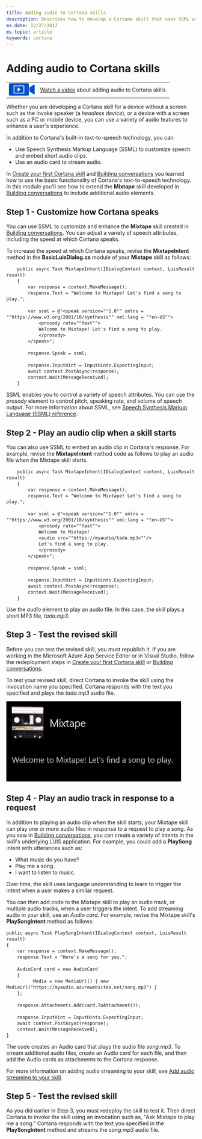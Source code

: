 ```yaml
---
title: Adding audio to Cortana skills
description: Describes how to develop a Cortana skill that uses SSML and streaming audio.
ms.date: 12/27/2017
ms.topic: article
keywords: cortana
--- 
```


# Adding audio to Cortana skills

|   |   |
| - | - |
| ![](../images/video-icon.png) | [Watch a video](https://mva.microsoft.com/en-US/training-courses/getting-started-with-cortana-skills-18241?l=drnIMQfnE_7211787171) about adding audio to Cortana skills. |


Whether you are developing a Cortana skill for a device without a screen such as the Invoke speaker (a *headless device*), or a device with a screen such as a PC or mobile device, you can use a variety of audio features to enhance a user's experience. 

In addition to Cortana's built-in text-to-speech technology, you can:

* Use Speech Synthesis Markup Language (SSML) to customize speech and embed short audio clips. 
* Use an audio card to stream audio.

In [Create your first Cortana skill](https://docs.microsoft.com/en-us/cortana/skills/mva22-hello-world) and [Building conversations](https://docs.microsoft.com/en-us/cortana/skills/mva32-building-conversations) you learned how to use the basic functionality of Cortana's text-to-speech technology. In this module you'll see how to extend the **Mixtape** skill developed in [Building conversations](https://docs.microsoft.com/en-us/cortana/skills/mva32-building-conversations) to include additional audio elements.

## Step 1 - Customize how Cortana speaks

You can use SSML to customize and enhance the **Mixtape** skill created in [Building conversations](https://docs.microsoft.com/en-us/cortana/skills/mva32-building-conversations). You can adjust a variety of speech attributes, including the speed at which Cortana speaks.

To increase the speed at which Cortana speaks, revise the **MixtapeIntent** method in the **BasicLuisDialog.cs** module of your **Mixtape** skill as follows:

        public async Task MixtapeIntent(IDialogContext context, LuisResult result)
        {
            var response = context.MakeMessage();
            response.Text = "Welcome to Mixtape! Let's find a song to play.";

            var ssml = @"<speak version=""1.0"" xmlns = ""https://www.w3.org/2001/10/synthesis"" xml:lang = ""en-US""> 
                <prosody rate=""fast"">
                Welcome to Mixtape! Let's find a song to play. 
                </prosody>
            </speak>";

            response.Speak = ssml;

            response.InputHint = InputHints.ExpectingInput;
            await context.PostAsync(response);
            context.Wait(MessageReceived);
        }

SSML enables you to control a variety of speech attributes. You can use the *prosody* element to control pitch, speaking rate, and volume of speech output. For more information about SSML, see [Speech Synthesis Markup Language (SSML) reference](https://docs.microsoft.com/en-us/cortana/skills/speech-synthesis-markup-language).

## Step 2 - Play an audio clip when a skill starts

You can also use SSML to embed an audio clip in Cortana's response. For example, revise the **MixtapeIntent** method code as follows to play an audio file when the Mixtape skill starts.

        public async Task MixtapeIntent(IDialogContext context, LuisResult result)
        {
            var response = context.MakeMessage();
            response.Text = "Welcome to Mixtape! Let's find a song to play.";

            var ssml = @"<speak version=""1.0"" xmlns = ""https://www.w3.org/2001/10/synthesis"" xml:lang = ""en-US""> 
                <prosody rate=""fast"">
                Welcome to Mixtape! 
                <audio src=""https://myaudio/tada.mp3>""/>
                Let's find a song to play. 
                </prosody>
            </speak>";

            response.Speak = ssml;

            response.InputHint = InputHints.ExpectingInput;
            await context.PostAsync(response);
            context.Wait(MessageReceived);
        }

Use the *audio* element to play an audio file. In this case, the skill plays a short MP3 file, *tada.mp3*.

## Step 3 - Test the revised skill

Before you can test the revised skill, you must republish it. If you are working in the Microsoft Azure App Service Editor or in Visual Studio, follow the redeployment steps in [Create your first Cortana skill](https://docs.microsoft.com/en-us/cortana/skills/mva22-hello-world) or [Building conversations](https://docs.microsoft.com/en-us/cortana/skills/mva32-building-conversations).

To test your revised skill, direct Cortana to invoke the skill using the invocation name you specified. Cortana responds with the text you specified and plays the *tada.mp3* audio file.

![Play Audio](../images/mva41-tada.png)

## Step 4 - Play an audio track in response to a request

In addition to playing an audio clip when the skill starts, your Mixtape skill can play one or more audio files in response to a request to play a song. As you saw in [Building conversations](https://docs.microsoft.com/en-us/cortana/skills/mva32-building-conversations), you can create a variety of *intents* in the skill's underlying LUIS application. For example, you could add a **PlaySong** intent with utterances such as:

* What music do you have?
* Play me a song.
* I want to listen to music.

Over time, the skill uses language understanding to learn to trigger the intent when a user makes a similar request.

You can then add code to the Mixtape skill to play an audio track, or multiple audio tracks, when a user triggers the intent. To add streaming audio in your skill, use an *Audio card*. For example, revise the Mixtape skill's **PlaySongIntent** method as follows:

    public async Task PlaySongIntent(IDialogContext context, LuisResult result)
    {
        var response = context.MakeMessage();
        response.Text = "Here's a song for you.";

        AudioCard card = new AudioCard
        { 
              Media = new MediaUrl[] { new MediaUrl("https://myaudio.azurewebsites.net/song.mp3") }
        };

        response.Attachments.Add(card.ToAttachment());

        response.InputHint = InputHints.ExpectingInput;
        await context.PostAsync(response);
        context.Wait(MessageReceived);
    }

The code creates an Audio card that plays the audio file *song.mp3*. To stream additional audio files, create an Audio card for each file, and then add the Audio cards as attachments to the Cortana response.

For more information on adding audio streaming to your skill, see [Add audio streaming to your skill](https://docs.microsoft.com/en-us/cortana/skills/audio-streaming).

## Step 5 - Test the revised skill

As you did earlier in Step 3, you must redeploy the skill to test it. Then direct Cortana to invoke the skill using an invocation such as, "Ask Mixtape to play me a song." Cortana responds with the text you specified in the **PlaySongIntent** method and streams the *song.mp3* audio file.

